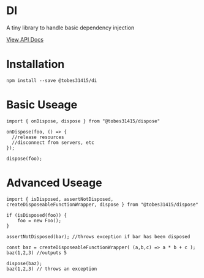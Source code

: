 # DI
A tiny library to handle basic dependency injection

[View API Docs](docs/di.md)

# Installation
    npm install --save @tobes31415/di

# Basic Useage
    import { onDispose, dispose } from "@tobes31415/dispose"
    
    onDispose(foo, () => {
      //release resources
      //disconnect from servers, etc
    });
    
    dispose(foo);

# Advanced Useage
    import { isDisposed, assertNotDisposed, createDisposeableFunctionWrapper, dispose } from "@tobes31415/dispose"
    
    if (isDisposed(foo)) {
        foo = new Foo();
    }
    
    assertNotDisposed(bar); //throws exception if bar has been disposed
    
    const baz = createDisposeableFunctionWrapper( (a,b,c) => a * b + c );
    baz(1,2,3) //outputs 5
    
    dispose(baz);
    baz(1,2,3) // throws an exception
    
